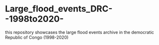 # Large_flood_events_DRC--1998to2020-
 this repository showcases the large flood events archive in the democratic Republic of Congo (1998-2020)
